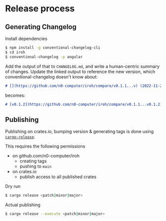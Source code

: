 # Release process


## Generating Changelog

Install dependencies

```sh
$ npm install -g conventional-changelog-cli
$ cd iroh
$ conventional-changelog -p angular
```

Add the output of that to `CHANGELOG.md`, and write a human-centric summary of changes.
Update the linked output to reference the new version, which conventional-changelog doesn't know about:

```md
# [](https://github.com/n0-computer/iroh/compare/v0.1.1...v) (2022-11-28)
```
becomes:
```md
# [v0.1.2](https://github.com/n0-computer/iroh/compare/v0.1.1...v0.1.2) (2022-11-28)
```

## Publishing

Publishing on crates.io, bumping version & generating tags is done using [`cargo-release`](https://github.com/crate-ci/cargo-release).

This requires the following permissions 

- on github.com/n0-computer/iroh
  - creating tags 
  - pushing to `main`
- on crates.io
  - publish access to all published crates

Dry run

```sh
$ cargo release <patch|minor|major>
```

Actual publishing

```sh
$ cargo release --execute <patch|minor|major>
```
